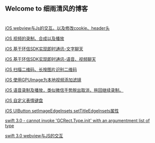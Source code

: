 ## Welcome to 细雨清风的博客

###
##
#

[ iOS webview与Js的交互。以及修改cookie、header头](http://blog.csdn.net/create_pro/article/details/60140245)

[ iOS 视频的录制、合成以及播放](http://blog.csdn.net/create_pro/article/details/60876911)

[ iOS 基于环信SDK实现即时通讯-文字聊天](http://blog.csdn.net/create_pro/article/details/62420040)

[ iOS 基于环信SDK实现即时通讯-语音、视频聊天](http://blog.csdn.net/create_pro/article/details/64438747)

[ iOS 扫描二维码、长按图片识别二维码](http://blog.csdn.net/create_pro/article/details/60139591)

[ iOS 使用GPUImage为本地视频添加滤镜](http://blog.csdn.net/create_pro/article/details/60964403)

[ iOS 语音录制及播放，类似微信手势脱出取消，拖回继续录制。](http://blog.csdn.net/create_pro/article/details/60581039)

[ iOS 自定义表情键盘](http://blog.csdn.net/create_pro/article/details/59577219)

[ iOS UIButton setImageEdgeInsets setTitleEdgeInsets属性](http://blog.csdn.net/create_pro/article/details/70917096)

[ swift 3.0 - cannot invoke 'GCRect.Type.init' with an argumentment list of type](http://blog.csdn.net/create_pro/article/details/59543411)

[ swift 3.0 webview与JS的交互](http://blog.csdn.net/create_pro/article/details/59575664)

